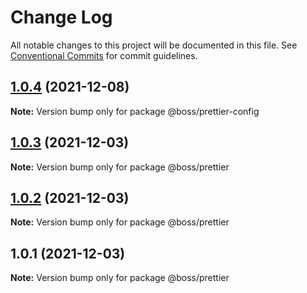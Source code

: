 # Change Log

All notable changes to this project will be documented in this file.
See [Conventional Commits](https://conventionalcommits.org) for commit guidelines.

## [1.0.4](https://github.com/jingjing20/eslint-config-jing/compare/v1.0.3...v1.0.4) (2021-12-08)

**Note:** Version bump only for package @boss/prettier-config





## [1.0.3](https://github.com/jingjing20/eslint-config-jing/compare/v1.0.2...v1.0.3) (2021-12-03)

**Note:** Version bump only for package @boss/prettier





## [1.0.2](https://github.com/jingjing20/eslint-config-jing/compare/v1.0.1...v1.0.2) (2021-12-03)

**Note:** Version bump only for package @boss/prettier





## 1.0.1 (2021-12-03)

**Note:** Version bump only for package @boss/prettier
